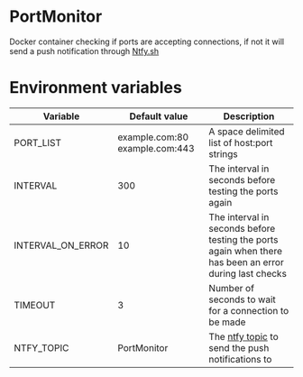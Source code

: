 # PortMonitor
 
Docker container checking if ports are accepting connections, if not it will send a push notification through [Ntfy.sh](https://ntfy.sh/)


# Environment variables

Variable | Default value | Description
--|--|--
PORT_LIST | example.com:80 example.com:443 | A space delimited list of host:port strings
INTERVAL | 300 | The interval in seconds before testing the ports again
INTERVAL_ON_ERROR | 10 | The interval in seconds before testing the ports again when there has been an error during last checks
TIMEOUT | 3 | Number of seconds to wait for a connection to be made
NTFY_TOPIC | PortMonitor | The [ntfy topic](https://docs.ntfy.sh/?h=topic#step-1-get-the-app) to send the push notifications to
